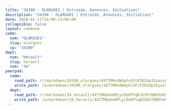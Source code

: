 ```yaml
---
title: "34390 - OLARGUES | Entraide, Annonces, Initiatives"
description: "34390 - OLARGUES | Entraide, Annonces, Initiatives"
date: 2020-01-11T14:09:21+09:00
collapsible: false
layout: commune
comm:
  nom: "OLARGUES"
  slug: olargues
  cp: "34390"
dept:
  nom: "Hérault"
  slug: herault
  num: "34"
peerpad:
  comm:
    read_path: /r/markdown/34390_olargues/4XTTMHvQW4pFuSFcPZKSUp3XyavspwoBrBhsef74R5rHFR89a
    write_path: /w/markdown/34390_olargues/4XTTMHvQW4pFuSFcPZKSUp3XyavspwoBrBhsef74R5rHFR89a-K3TgUC89qpPPgVbpN6dmo1FHkuic3t6QGDDeWgkN6b8XqFe39WHGCCG7pn4hzQ3JusmKEteNpjkLSktL9KDi19dzJfDv3xLq4xdfRWxt4PaF5JDWFQ68DzDVnFaQWbCDFsvHSQ1A
  dept:
    read_path: /r/markdown/34_herault/4XTTMBaUoHPLycDdXPtqBJGVh78NEVoMZNyf8Wnh1X5DK6Ew8
    write_path: /w/markdown/34_herault/4XTTMBaUoHPLycDdXPtqBJGVh78NEVoMZNyf8Wnh1X5DK6Ew8-K3TgTd4rzWVX1F82NgGyNepGUxhqCmodCALjxNZeEdBQWQhd1NJYx1gHMW9QBLL6sN41ALXRejLsG2VetgVferfVncrvVCz47dChJvN8ouQLRMdWs4KpxKPeRYR1nspmhzdBqF8J
---
```


